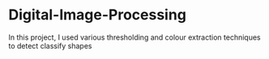 # Digital-Image-Processing
In this project, I used various thresholding and colour extraction techniques to detect classify shapes
